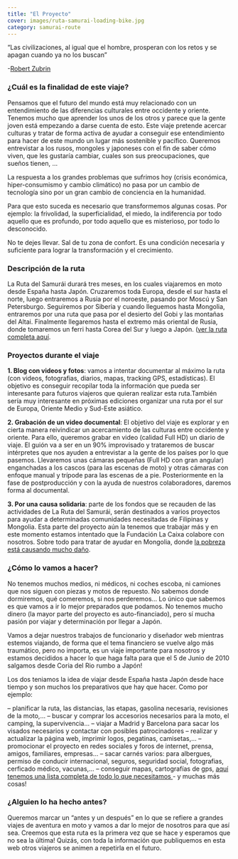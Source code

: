 ```yaml
---
title: "El Proyecto"
cover: images/ruta-samurai-loading-bike.jpg
category: samurai-route
---
```


“Las civilizaciones, al igual que el hombre, prosperan con los retos y se apagan cuando ya no los buscan”

-[Robert Zubrin](http://en.wikipedia.org/wiki/Robert_Zubrin)

### ¿Cuál es la finalidad de este viaje?

Pensamos que el futuro del mundo está muy relacionado con un entendimiento de las diferencias culturales entre occidente y oriente. Tenemos mucho que aprender los unos de los otros y parece que la gente joven está empezando a darse cuenta de esto. Este viaje pretende acercar culturas y tratar de forma activa de ayudar a conseguir ese entendimiento para hacer de este mundo un lugar más sostenible y pacífico. Queremos entrevistar a los rusos, mongoles y japoneses con el fin de saber cómo viven, que les gustaría cambiar, cuales son sus preocupaciones, que sueños tienen, …

La respuesta a los grandes problemas que sufrimos hoy (crisis económica, hiper-consumismo y cambio climático) no pasa por un cambio de tecnología sino por un gran cambio de conciencia en la humanidad.

Para que esto suceda es necesario que transformemos algunas cosas. Por ejemplo: la frivolidad, la superficialidad, el miedo, la indiferencia por todo aquello que es profundo, por todo aquello que es misterioso, por todo lo desconocido.

No te dejes llevar. Sal de tu zona de confort. Es una condición necesaria y suficiente para lograr la transformación y el crecimiento.

### Descripción de la ruta

La Ruta del Samurái durará tres meses, en los cuales viajaremos en moto desde España hasta Japón. Cruzaremos toda Europa, desde el sur hasta el norte, luego entraremos a Rusia por el noroeste, pasando por Moscú y San Petersburgo. Seguiremos por Siberia y cuando lleguemos hasta Mongolia, entraremos por una ruta que pasa por el desierto del Gobi y las montañas del Altai. Finalmente llegaremos hasta el extremo más oriental de Rusia, donde tomaremos un ferri hasta Corea del Sur y luego a Japón. ([ver la ruta completa aquí](./samurai-route).

### Proyectos durante el viaje

**1. Blog con videos y fotos**: vamos a intentar documentar al máximo la ruta (con videos, fotografias, diarios, mapas, tracking GPS, estadísticas). El objetivo es conseguir recopilar toda la información que pueda ser interesante para futuros viajeros que quieran realizar esta ruta.También sería muy interesante en próximas ediciones organizar una ruta por el sur de Europa, Oriente Medio y Sud-Este asiático.

**2. Grabación de un video documental**: El objetivo del viaje es explorar y en cierta manera reivindicar un acercamiento de las culturas entre occidente y oriente. Para ello, queremos grabar en video (calidad Full HD) un diario de viaje. El guión va a ser en un 90% improvisado y trataremos de buscar intérpretes que nos ayuden a entrevistar a la gente de los países por lo que pasemos. Llevaremos unas cámaras pequeñas (Full HD con gran angular) enganchadas a los cascos (para las escenas de moto) y otras cámaras con enfoque manual y trípode para las escenas de a pie. Posteriormente en la fase de postproducción y con la ayuda de nuestros colaboradores, daremos forma al documental.

**3. Por una causa solidaria**: parte de los fondos que se recauden de las actividades de La Ruta del Samurái, serán destinados a varios proyectos para ayudar a determinadas comunidades necesitadas de Filipinas y Mongolia. Esta parte del proyecto aún la tenemos que trabajar más y en este momento estamos intentado que la Fundación La Caixa colabore con nosotros. Sobre todo para tratar de ayudar en Mongolia, donde [la pobreza está causando mucho daño](http://www.redcross.int/es/MAG/magazine2003_1/20-21.html).

### ¿Cómo lo vamos a hacer?

No tenemos muchos medios, ni médicos, ni coches escoba, ni camiones que nos siguen con piezas y motos de repuesto. No sabemos donde dormiremos, qué comeremos, si nos perderemos… Lo único que sabemos es que vamos a ir lo mejor preparados que podamos. No tenemos mucho dinero (la mayor parte del proyecto es auto-financiado), pero sí mucha pasión por viajar y determinación por llegar a Japón.

Vamos a dejar nuestros trabajos de funcionario y diseñador web mientras estemos viajando, de forma que el tema financiero se vuelve algo más traumático, pero no importa, es un viaje importante para nosotros y estamos decididos a hacer lo que haga falta para que el 5 de Junio de 2010 salgamos desde Coria del Rio rumbo a Japón!

Los dos teniamos la idea de viajar desde España hasta Japón desde hace tiempo y son muchos los preparativos que hay que hacer. Como por ejemplo:

– planificar la ruta, las distancias, las etapas, gasolina necesaria, revisiones de la moto,…
– buscar y comprar los accesorios necesarios para la moto, el camping, la supervivencia…
– viajar a Madrid y Barcelona para sacar los visados necesarios y contactar con posibles patrocinadores
– realizar y actualizar la página web, imprimir logos, pegatinas, camisetas,…
– promocionar el proyecto en redes sociales y foros de internet, prensa, amigos, familiares, empresas…
– sacar carnés varios: para albergues, permiso de conducir internacional, seguros, seguridad social, fotografias, cerficado médico, vacunas,…
– conseguir mapas, cartografías de gps, [aquí tenemos una lista completa de todo lo que necesitamos  ](http://rutasamurai.herokuapp.com/Equipamiento.html)- y muchas más cosas!

### ¿Alguien lo ha hecho antes?

Queremos marcar un “antes y un después” en lo que se refiere a grandes viajes de aventura en moto y vamos a dar lo mejor de nosotros para que así sea. Creemos que esta ruta es la primera vez que se hace y esperamos que no sea la última! Quizás, con toda la información que publiquemos en esta web otros viajeros se animen a repetirla en el futuro.
